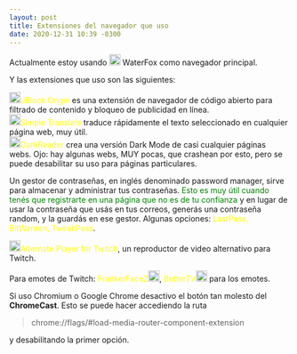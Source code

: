 ```yaml
---
layout: post
title: Extensiones del navegador que uso
date: 2020-12-31 10:39 -0300
---
```

Actualmente estoy usando <img src="{{site.baseurl}}/assets/img/waterfox.png" width=20/> WaterFox como navegador principal.

Y las extensiones que uso son las siguientes: 

<img src="{{site.baseurl}}/assets/img/ublock.png" width=20/><span style="color:yellow;">uBlock Origin</span> es una extensión de navegador de código abierto para filtrado de contenido y bloqueo de publicidad en línea.  
<img src="{{site.baseurl}}/assets/img/simpletranslate.jpg" width=20/><span style="color:yellow;">Simple Translate</span> traduce rápidamente el texto seleccionado en cualquier página web, muy útil.  
<img src="{{site.baseurl}}/assets/img/darkreader.png" width=20/><span style="color:yellow;">DarkReader</span> crea una versión Dark Mode de casi cualquier páginas webs. Ojo: hay algunas webs, MUY pocas, que crashean por esto, pero se puede desabilitar su uso para páginas particulares.  

Un gestor de contraseñas, en inglés denominado password manager, sirve para almacenar y administrar tus contraseñas. <span style="color:green;">Esto es muy útil cuando tenés que registrarte
en una página que no es de tu confianza</span> y en lugar de usar la contraseña que usás en tus correos, generás una contraseña random, y la guardás en ese gestor.
Algunas opciones: <span style="color: yellow">LastPass, BitWarden, TweakPass</span>.

<img src="{{site.baseurl}}/assets/img/alternateplayerfortwitch.jpg" width=20/><span style="color:yellow;">Alternate Player for Twitch</span>, un reproductor de video alternativo para Twitch.   

Para emotes de Twitch: <span style="color: yellow;">FrankerFaceZ</span><img src="{{site.baseurl}}/assets/img/frankerfacez.png" width=20/>, <span style="color: yellow;">BetterTV</span><img src="{{site.baseurl}}/assets/img/bettertv.jpg" width=20/> para los emotes.  

Si uso Chromium o Google Chrome desactivo el botón tan molesto del **ChromeCast**.
Esto se puede hacer accediendo la ruta 
> chrome://flags/#load-media-router-component-extension

y desabilitando la primer opción.
